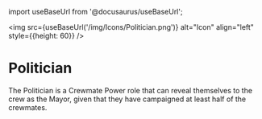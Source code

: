 import useBaseUrl from '@docusaurus/useBaseUrl';

<img src={useBaseUrl('/img/Icons/Politician.png')} alt="Icon" align="left" style={{height: 60}} />
# Politician

The Politician is a Crewmate Power role that can reveal themselves to the crew as the Mayor, given that they have campaigned at least half of the crewmates.
